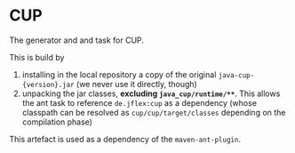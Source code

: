 # CUP

The generator and and task for CUP.

This is build by

1. installing in the local repository a copy of the original `java-cup-{version}.jar`
   (we never use it directly, though)
2. unpacking the jar classes, **excluding `java_cup/runtime/**`**.
   This allows the ant task to reference `de.jflex:cup` as a dependency
   (whose classpath can be resolved as `cup/cup/target/classes` depending on
   the compilation phase)

This artefact is used as a dependency of the `maven-ant-plugin`.

